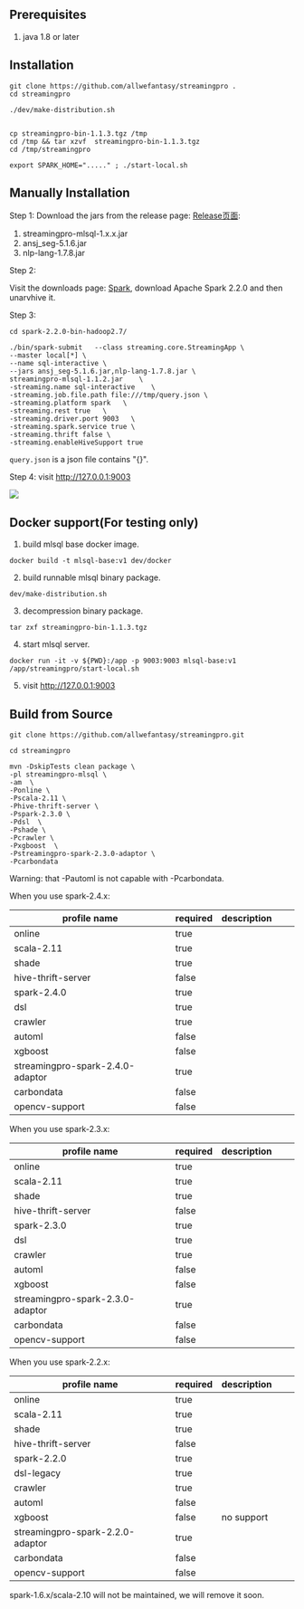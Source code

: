 ## Prerequisites

1. java 1.8  or later

## Installation

```
git clone https://github.com/allwefantasy/streamingpro .
cd streamingpro

./dev/make-distribution.sh


cp streamingpro-bin-1.1.3.tgz /tmp
cd /tmp && tar xzvf  streamingpro-bin-1.1.3.tgz
cd /tmp/streamingpro

export SPARK_HOME="....." ; ./start-local.sh
```

## Manually Installation

Step 1: Download the jars from the release page: [Release页面](https://github.com/allwefantasy/streamingpro/releases):

1. streamingpro-mlsql-1.x.x.jar
2. ansj_seg-5.1.6.jar
3. nlp-lang-1.7.8.jar

Step 2:

Visit the downloads page: [Spark](https://spark.apache.org/downloads.html), download Apache Spark 2.2.0 and then unarvhive it.

Step 3:

```shell
cd spark-2.2.0-bin-hadoop2.7/

./bin/spark-submit   --class streaming.core.StreamingApp \
--master local[*] \
--name sql-interactive \
--jars ansj_seg-5.1.6.jar,nlp-lang-1.7.8.jar \
streamingpro-mlsql-1.1.2.jar    \
-streaming.name sql-interactive    \
-streaming.job.file.path file:///tmp/query.json \
-streaming.platform spark   \
-streaming.rest true   \
-streaming.driver.port 9003   \
-streaming.spark.service true \
-streaming.thrift false \
-streaming.enableHiveSupport true
```

`query.json` is a json file contains "{}".

Step 4: visit http://127.0.0.1:9003


![](https://github.com/allwefantasy/mlsql-web/raw/master/images/WX20180629-105204@2x.png)


## Docker support(For testing only)

1. build mlsql base docker image.

```
docker build -t mlsql-base:v1 dev/docker
```

2. build runnable mlsql binary package.

```
dev/make-distribution.sh
```

3. decompression binary package.


```
tar zxf streamingpro-bin-1.1.3.tgz
```

4. start mlsql server.

```
docker run -it -v ${PWD}:/app -p 9003:9003 mlsql-base:v1 /app/streamingpro/start-local.sh
```

5. visit http://127.0.0.1:9003



## Build from Source

```
git clone https://github.com/allwefantasy/streamingpro.git

cd streamingpro

mvn -DskipTests clean package \
-pl streamingpro-mlsql \
-am  \
-Ponline \
-Pscala-2.11 \
-Phive-thrift-server \
-Pspark-2.3.0 \
-Pdsl  \
-Pshade \
-Pcrawler \
-Pxgboost  \
-Pstreamingpro-spark-2.3.0-adaptor \
-Pcarbondata
````

Warning: that -Pautoml is not capable with -Pcarbondata.

When you use spark-2.4.x:

|profile name   | required  | description  |   |   |
|---|---|---|---|---|
|online                                | true  |   |   |   |
|scala-2.11                            | true  |   |   |   |
|shade                                 | true  |   |   |   |
|hive-thrift-server                    | false |   |   |   |
|spark-2.4.0                           | true  |   |   |   |
|dsl                                   | true  |   |   |   |
|crawler                               | true  |   |   |   |
|automl                                | false  |   |   |   |
|xgboost                               | false  |   |   |   |
|streamingpro-spark-2.4.0-adaptor      | true  |   |   |   |
|carbondata                            | false  |   |   |   |
|opencv-support                        | false  |   |   |   |




When you use spark-2.3.x:

|profile name   | required  | description  |   |   |
|---|---|---|---|---|
|online                                | true  |   |   |   |
|scala-2.11                            | true  |   |   |   |
|shade                                 | true  |   |   |   |
|hive-thrift-server                    | false |   |   |   |
|spark-2.3.0                           | true  |   |   |   |
|dsl                                   | true  |   |   |   |
|crawler                               | true  |   |   |   |
|automl                                | false  |   |   |   |
|xgboost                               | false  |   |   |   |
|streamingpro-spark-2.3.0-adaptor      | true  |   |   |   |
|carbondata                            | false  |   |   |   |
|opencv-support                        | false  |   |   |   |



When you use spark-2.2.x:


|profile name   | required  | description  |   |   |
|---|---|---|---|---|
|online                                | true  |   |   |   |
|scala-2.11                            | true  |   |   |   |
|shade                                 | true  |   |   |   |
|hive-thrift-server                    | false  |   |   |   |
|spark-2.2.0                           | true  |   |   |   |
|dsl-legacy                            | true  |   |   |   |
|crawler                               | true  |   |   |   |
|automl                                | false  |   |   |   |
|xgboost                               | false  | no support  |   |   |
|streamingpro-spark-2.2.0-adaptor      | true  |   |   |   |
|carbondata                            | false  |   |   |   |
|opencv-support                        | false  |   |   |   |


spark-1.6.x/scala-2.10 will not be maintained, we will remove it soon.


